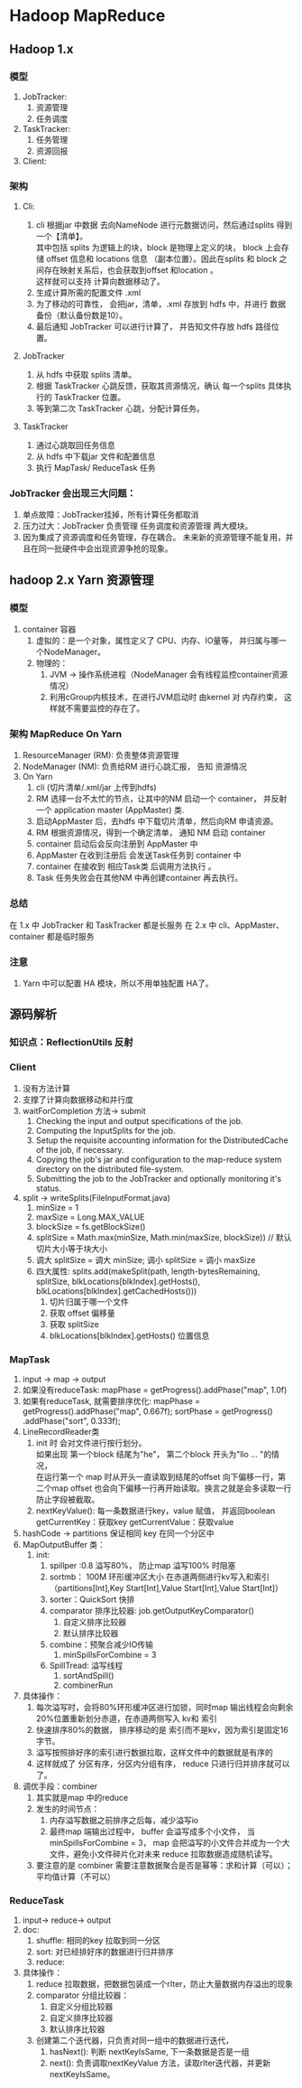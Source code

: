 # Hadoop MapReduce

## Hadoop 1.x

### 模型

1) JobTracker:
    1) 资源管理
    2) 任务调度
2) TaskTracker:
    1) 任务管理
    2) 资源回报
3) Client:

### 架构

1) Cli:
    1) cli 根据jar 中数据 去向NameNode 进行元数据访问，然后通过splits 得到一个【清单】。  
       其中包括 splits 为逻辑上的块，block 是物理上定义的块， block 上会存储 offset 信息和 locations 信息 （副本位置）。因此在splits
       和 block 之间存在映射关系后，也会获取到offset 和location 。  
       这样就可以支持 计算向数据移动了。
    2) 生成计算所需的配置文件 .xml
    3) 为了移动的可靠性， 会把jar，清单，.xml 存放到 hdfs 中，并进行 数据备份（默认备份数是10）。
    4) 最后通知 JobTracker 可以进行计算了， 并告知文件存放 hdfs 路径位置。

2) JobTracker
    1) 从 hdfs 中获取 splits 清单。
    2) 根据 TaskTracker 心跳反馈，获取其资源情况，确认 每一个splits 具体执行的 TaskTracker 位置。
    3) 等到第二次 TaskTracker 心跳，分配计算任务。

3) TaskTracker
    1) 通过心跳取回任务信息
    2) 从 hdfs 中下载jar 文件和配置信息
    3) 执行 MapTask/ ReduceTask 任务

### JobTracker 会出现三大问题：

1) 单点故障：JobTracker挂掉，所有计算任务都取消
2) 压力过大：JobTracker 负责管理 任务调度和资源管理 两大模块。
3) 因为集成了资源调度和任务管理，存在耦合。 未来新的资源管理不能复用，并且在同一批硬件中会出现资源争抢的现象。

## hadoop 2.x Yarn 资源管理

### 模型

1) container 容器
    1) 虚拟的：是一个对象，属性定义了 CPU、内存、IO量等， 并归属与哪一个NodeManager。
    2) 物理的：
        1) JVM -> 操作系统进程（NodeManager 会有线程监控container资源情况）
        2) 利用cGroup内核技术，在进行JVM启动时 由kernel 对 内存约束， 这样就不需要监控的存在了。

### 架构 MapReduce On Yarn

1) ResourceManager (RM): 负责整体资源管理
2) NodeManager (NM): 负责给RM 进行心跳汇报， 告知 资源情况
3) On Yarn
    1) cli (切片清单/.xml/jar 上传到hdfs)
    2) RM 选择一台不太忙的节点，让其中的NM 启动一个 container， 并反射一个 application master (AppMaster) 类.
    3) 启动AppMaster 后，去hdfs 中下载切片清单，然后向RM 申请资源。
    4) RM 根据资源情况，得到一个确定清单， 通知 NM 启动 container
    5) container 启动后会反向注册到 AppMaster 中
    6) AppMaster 在收到注册后 会发送Task任务到 container 中
    7) container 在接收到 相应Task类 后调用方法执行 。
    8) Task 任务失败会在其他NM 中再创建container 再去执行。

### 总结

在 1.x 中 JobTracker 和 TaskTracker 都是长服务
在 2.x 中 cli、AppMaster、container 都是临时服务

### 注意

1) Yarn 中可以配置 HA 模块，所以不用单独配置 HA了。

## 源码解析

### 知识点：ReflectionUtils 反射

### Client

1) 没有方法计算
2) 支撑了计算向数据移动和并行度
3) waitForCompletion 方法-> submit
    1) Checking the input and output specifications of the job.
    2) Computing the InputSplits for the job.
    3) Setup the requisite accounting information for the DistributedCache of the job, if necessary.
    4) Copying the job's jar and configuration to the map-reduce system directory on the distributed file-system.
    5) Submitting the job to the JobTracker and optionally monitoring it's status.
4) split -> writeSplits(FileInputFormat.java)
    1) minSize = 1
    2) maxSize = Long.MAX_VALUE
    3) blockSize = fs.getBlockSize()
    4) splitSize = Math.max(minSize, Math.min(maxSize, blockSize)) // 默认切片大小等于块大小
    5) 调大 splitSize = 调大 minSize; 调小 splitSize = 调小 maxSize
    6) 四大属性: splits.add(makeSplit(path, length-bytesRemaining, splitSize, blkLocations\[blkIndex].getHosts(),
       blkLocations\[blkIndex].getCachedHosts()))
        1) 切片归属于哪一个文件
        2) 获取 offset 偏移量
        3) 获取 splitSize
        4) blkLocations\[blkIndex].getHosts() 位置信息

### MapTask

1) input -> map -> output
2) 如果没有reduceTask: mapPhase = getProgress().addPhase("map", 1.0f)
3) 如果有reduceTask, 就需要排序优化: mapPhase = getProgress().addPhase("map", 0.667f); sortPhase = getProgress()
   .addPhase("sort", 0.333f);
4) LineRecordReader类
    1) init 时 会对文件进行按行划分。  
       如果出现 第一个block 结尾为"he"， 第二个block 开头为"llo ... "的情况，  
       在运行第一个 map 时从开头一直读取到结尾的offset 向下偏移一行，第二个map offset 也会向下偏移一行再开始读取。换言之就是会多读取一行防止字段被截取。
    2) nextKeyValue(): 每一条数据进行key，value 赋值， 并返回boolean
       getCurrentKey：获取key
       getCurrentValue：获取value
5) hashCode -> partitions 保证相同 key 在同一个分区中
6) MapOutputBuffer 类：
    1) init:
        1) spillper :0.8 溢写80%， 防止map 溢写100% 时阻塞
        2) sortmb： 100M 环形缓冲区大小 在赤道两侧进行kv写入和索引（partitions[Int],Key Start[Int],Value Start[Int],Value
           Start[Int]）
        3) sorter：QuickSort 快排
        4) comparator 排序比较器: job.getOutputKeyComparator()
            1) 自定义排序比较器
            2) 默认排序比较器
        5) combine：预聚合减少IO传输
            1) minSpillsForCombine = 3
        6) SpillTread: 溢写线程
            1) sortAndSpill()
            2) combinerRun
7) 具体操作：
    1) 每次溢写时，会将80%环形缓冲区进行加锁，同时map 输出线程会向剩余20%位置重新划分赤道，在赤道两侧写入 kv和 索引
    2) 快速排序80%的数据， 排序移动的是 索引而不是kv，因为索引是固定16字节。
    3) 溢写按照排好序的索引进行数据拉取，这样文件中的数据就是有序的
    4) 这样就成了 分区有序，分区内分组有序， reduce 只进行归并排序就可以了。
8) 调优手段：combiner
    1) 其实就是map 中的reduce
    2) 发生的时间节点：
        1) 内存溢写数据之前排序之后每，减少溢写io
        2) 最终map 端输出过程中， buffer 会溢写成多个小文件，
           当 minSpillsForCombine = 3， map 会把溢写的小文件合并成为一个大文件，避免小文件碎片化对未来 reduce 拉取数据造成随机读写。
    3) 要注意的是 combiner 需要注意数据聚合是否是幂等：求和计算（可以）；平均值计算（不可以）

### ReduceTask

1) input-> reduce-> output
2) doc:
    1) shuffle: 相同的key 拉取到同一分区
    2) sort: 对已经排好序的数据进行归并排序
    3) reduce:
3) 具体操作：
    1) reduce 拉取数据，把数据包装成一个rIter，防止大量数据内存溢出的现象
    2) comparator 分组比较器：
        1) 自定义分组比较器
        2) 自定义排序比较器
        3) 默认排序比较器
    3) 创建第二个迭代器，只负责对同一组中的数据进行迭代，
        1) hasNext(): 判断 nextKeyIsSame, 下一条数据是否是一组
        2) next(): 负责调取nextKeyValue 方法，读取rIter迭代器，并更新 nextKeyIsSame。